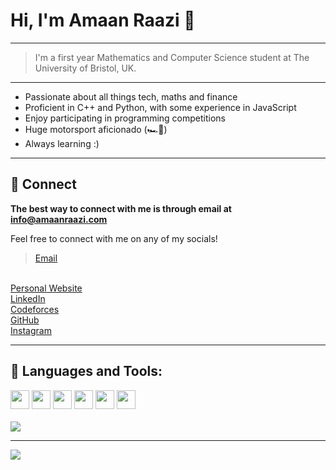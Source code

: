 # Hi, I'm Amaan Raazi 👋


---
> I'm a first year Mathematics and Computer Science student at The University of Bristol, UK.
---

- Passionate about all things tech, maths and finance
- Proficient in C++ and Python, with some experience in JavaScript
- Enjoy participating in programming competitions
- Huge motorsport aficionado (🏎️💨)
- Always learning :)

---
## 📝 Connect

<b> The best way to connect with me is through email at <a href="mailto:info@amaanraazi.com">info@amaanraazi.com</a> </b>

Feel free to connect with me on any of my socials!
<br>
> <a href="mailto:info@amaanraazi.com">Email</a>
<br>
<a href="https://amaanraazi.com">Personal Website</a>
<br>
<a href="https://www.linkedin.com/in/amaan-raazi/">LinkedIn</a>
<br>
<a href="https://codeforces.com/profile/amaan_raazi">Codeforces</a>
<br>
<a href="https://github.com/amaan-raazi">GitHub</a>
<br>
<a href="https://instagram.com/amr_raazi">Instagram</a>

---

## 🔨 Languages and Tools:

<img  width="30px" src="https://cdn.jsdelivr.net/npm/simple-icons@13.7.0/icons/python.svg" />
<img  width="30px" src="https://cdn.jsdelivr.net/npm/simple-icons@13.7.0/icons/cplusplus.svg" />
<img  width="30px" src="https://cdn.jsdelivr.net/npm/simple-icons@13.7.0/icons/html5.svg" />
<img  width="30px" src="https://cdn.jsdelivr.net/npm/simple-icons@13.7.0/icons/css3.svg"/>
<img  width="30px" src="https://cdn.jsdelivr.net/npm/simple-icons@13.7.0/icons/javascript.svg" />
<img  width="30px" src="https://cdn.jsdelivr.net/npm/simple-icons@13.7.0/icons/git.svg" />
<br>
<br>
<img src="https://github-readme-stats.vercel.app/api/top-langs/?username=amaan-raazi&theme=onedark">

---
<img src="https://github-readme-streak-stats.herokuapp.com/?user=amaan-raazi&theme=dark">



